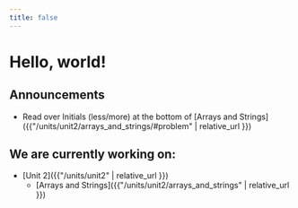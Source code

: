 ```yaml
---
title: false
---
```


# Hello, world!

## Announcements
  <!--
  - Home work that is due (all by 11:59 PM on the day listed):
  - Homework that is not submitted by 11:59 on the day listed will not be accepted
  -->
  - Read over Initials (less/more) at the bottom of [Arrays and Strings]({{"/units/unit2/arrays_and_strings/#problem" | relative_url }})

## We are currently working on:
* [Unit 2]({{"/units/unit2" | relative_url }})
  * [Arrays and Strings]({{"/units/unit2/arrays_and_strings" | relative_url }})


<!--
This is CS50 AP, Harvard University's introduction to the intellectual enterprises of computer science and the art of programming for students in high school, which satisfies the College Board's new AP CS Principles curriculum framework.
-->
<!--
<iframe src="https://www.youtube.com/embed/tZxLMIk_SaY?playlist=GAB6Gm7pTTA"></iframe>
-->
